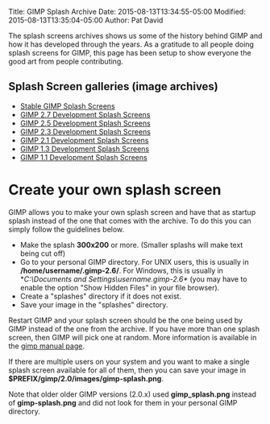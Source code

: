 Title: GIMP Splash Archive
Date: 2015-08-13T13:34:55-05:00
Modified: 2015-08-13T13:35:04-05:00
Author: Pat David


The splash screens archives shows us some of the history behind GIMP and how it has developed through the years. As a gratitude to all people doing splash screens for GIMP, this page has been setup to show everyone the good art from people contributing.

## Splash Screen galleries (image archives)

*   [Stable GIMP Splash Screens](stable.html)
*   [GIMP 2.7 Development Splash Screens](unstable-2.7.html)
*   [GIMP 2.5 Development Splash Screens](unstable-2.5.html)
*   [GIMP 2.3 Development Splash Screens](unstable-2.3.html)
*   [GIMP 2.1 Development Splash Screens](unstable-2.1.html)
*   [GIMP 1.3 Development Splash Screens](unstable-1.3.html)
*   [GIMP 1.1 Development Splash Screens](unstable-1.1.html)

# Create your own splash screen

GIMP allows you to make your own splash screen and have that as startup splash instead of the one that comes with the archive. To do this you can simply follow the guidelines below.

*   Make the splash **300x200** or more. (Smaller splashs will make text being cut off)
*   Go to your personal GIMP directory. For UNIX users, this is usually in **/home/username/.gimp-2.6/**. For Windows, this is usually in **C:\Documents and Settings\username\.gimp-2.6\** (you may have to enable the option "Show Hidden Files" in your file browser).
*   Create a "splashes" directory if it does not exist.
*   Save your image in the "splashes" directory.

Restart GIMP and your splash screen should be the one being used by GIMP instead of the one from the archive. If you have more than one splash screen, then GIMP will pick one at random. More information is available in the [gimp manual page](/man/gimp.html).

If there are multiple users on your system and you want to make a single splash screen available for all of them, then you can save your image in **$PREFIX/gimp/2.0/images/gimp-splash.png**.

Note that older older GIMP versions (2.0.x) used **gimp_splash.png** instead of **gimp-splash.png** and did not look for them in your personal GIMP directory.
